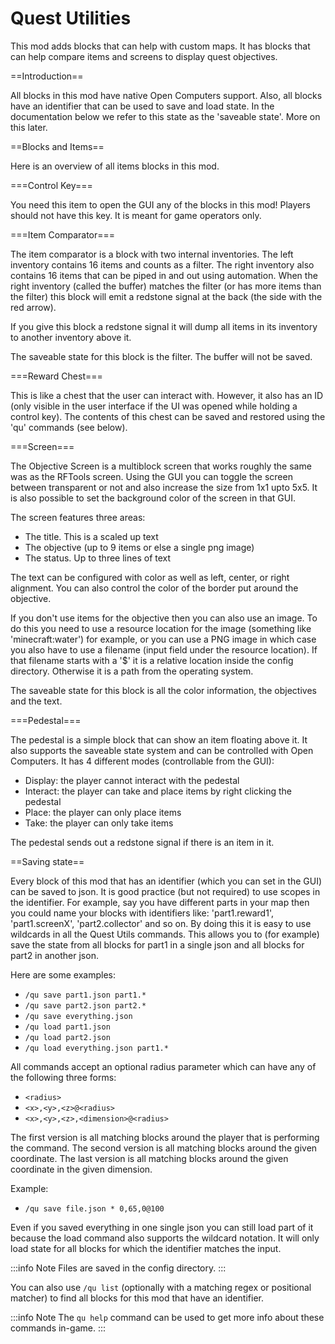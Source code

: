 # Quest Utilities

This mod adds blocks that can help with custom maps.
It has blocks that can help compare items and screens to display quest objectives.

==Introduction==

All blocks in this mod have native Open Computers support.
Also, all blocks have an identifier that can be used to save and load state.
In the documentation below we refer to this state as the 'saveable state'.
More on this later.

==Blocks and Items==

Here is an overview of all items blocks in this mod.

===Control Key===

You need this item to open the GUI any of the blocks in this mod!
Players should not have this key.
It is meant for game operators only.

===Item Comparator===

The item comparator is a block with two internal inventories.
The left inventory contains 16 items and counts as a filter.
The right inventory also contains 16 items that can be piped in and out using automation.
When the right inventory (called the buffer) matches the filter (or has more items than the filter) this block will emit a redstone signal at the back (the side with the red arrow).

If you give this block a redstone signal it will dump all items in its inventory to another inventory above it.

The saveable state for this block is the filter.
The buffer will not be saved.

===Reward Chest===

This is like a chest that the user can interact with.
However, it also has an ID (only visible in the user interface if the UI was opened while holding a control key).
The contents of this chest can be saved and restored using the 'qu' commands (see below).

===Screen===

The Objective Screen is a multiblock screen that works roughly the same was as the RFTools screen.
Using the GUI you can toggle the screen between transparent or not and also increase the size from 1x1 upto 5x5.
It is also possible to set the background color of the screen in that GUI.

The screen features three areas:

* The title. This is a scaled up text
* The objective (up to 9 items or else a single png image)
* The status. Up to three lines of text

The text can be configured with color as well as left, center, or right alignment.
You can also control the color of the border put around the objective.

If you don't use items for the objective then you can also use an image.
To do this you need to use a resource location for the image (something like 'minecraft:water') for example, or you can use a PNG image in which case you also have to use a filename (input field under the resource location). If that filename starts with a '$' it is a relative location inside the config directory. Otherwise it is a path from the operating system.

The saveable state for this block is all the color information, the objectives and the text.

===Pedestal===

The pedestal is a simple block that can show an item floating above it.
It also supports the saveable state system and can be controlled with Open Computers.
It has 4 different modes (controllable from the GUI):

* Display: the player cannot interact with the pedestal
* Interact: the player can take and place items by right clicking the pedestal
* Place: the player can only place items
* Take: the player can only take items

The pedestal sends out a redstone signal if there is an item in it.

==Saving state==

Every block of this mod that has an identifier (which you can set in the GUI) can be saved to json.
It is good practice (but not required) to use scopes in the identifier.
For example, say you have different parts in your map then you could name your blocks with identifiers like: 'part1.reward1', 'part1.screenX', 'part2.collector' and so on.
By doing this it is easy to use wildcards in all the Quest Utils commands.
This allows you to (for example) save the state from all blocks for part1 in a single json and all blocks for part2 in another json.

Here are some examples:

* `/qu save part1.json part1.*`
* `/qu save part2.json part2.*`
* `/qu save everything.json`
* `/qu load part1.json`
* `/qu load part2.json`
* `/qu load everything.json part1.*`

All commands accept an optional radius parameter which can have any of the following three forms:

* `<radius>`
* `<x>,<y>,<z>@<radius>`
* `<x>,<y>,<z>,<dimension>@<radius>`

The first version is all matching blocks around the player that is performing the command.
The second version is all matching blocks around the given coordinate.
The last version is all matching blocks around the given coordinate in the given dimension.

Example:

* `/qu save file.json * 0,65,0@100`

Even if you saved everything in one single json you can still load part of it because the load command also supports the wildcard notation.
It will only load state for all blocks for which the identifier matches the input.

:::info Note
Files are saved in the config directory.
:::

You can also use `/qu list` (optionally with a matching regex or positional matcher) to find all blocks for this mod that have an identifier.

:::info Note
The `qu help` command can be used to get more info about these commands in-game.
:::
